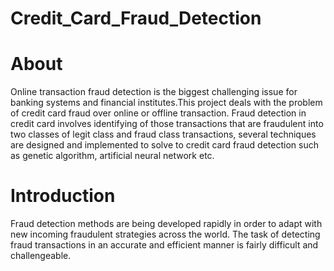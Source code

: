 # Credit_Card_Fraud_Detection

# About
Online transaction fraud detection is the biggest challenging issue for banking systems and financial institutes.This project deals with the problem of credit card fraud over online or offline transaction. Fraud detection in credit card involves identifying of those transactions that are fraudulent into two classes of legit class and fraud class transactions, several techniques are designed and implemented to solve to credit card fraud detection such as genetic algorithm, artificial neural network etc.

# Introduction
Fraud detection methods are being developed rapidly in order to adapt with new incoming fraudulent strategies across the world. The task of detecting fraud transactions in an accurate and efficient manner is fairly difficult and challengeable.
